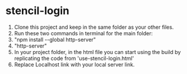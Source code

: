 # stencil-login

1. Clone this project and keep in the same folder as your other files. 
2. Run these two commands in terminal for the main folder: 
3. "npm install --global http-server"
4. "http-server"
5. In your project folder, in the html file you can start using the build by replicating the code from 'use-stencil-login.html'
6. Replace Localhost link with your local server link.
